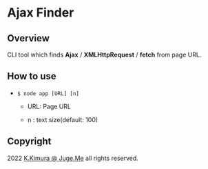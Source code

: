 # Ajax Finder

## Overview

CLI tool which finds **Ajax** / **XMLHttpRequest** / **fetch** from page URL.


## How to use

- `$ node app [URL] [n]`

  - URL: Page URL

  - n : text size(default: 100)


## Copyright

2022 [K.Kimura @ Juge.Me](https://github.com/dotnsf) all rights reserved.
